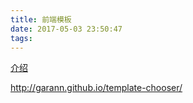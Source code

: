```yaml
---
title: 前端模板
date: 2017-05-03 23:50:47
tags:
---
```

[介绍](http://www.html-js.com/article/Regularjs-Chinese-guidelines-for-a-comprehensive-summary-of-the-front-template-technology)


http://garann.github.io/template-chooser/